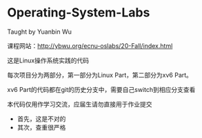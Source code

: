 # Operating-System-Labs
Taught by Yuanbin Wu

课程网站：http://ybwu.org/ecnu-oslabs/20-Fall/index.html

这是Linux操作系统实践的代码

每次项目分为两部分，第一部分为Linux Part，第二部分为xv6 Part。

xv6 Part的代码都在git的历史分支中，需要自己switch到相应分支查看

本代码仅用作学习交流，应届生请勿直接用于作业提交
- 首先，这是不对的
- 其次，查重很严格